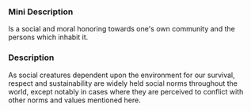 ### Mini Description

Is a social and moral honoring towards one's own community and the persons which inhabit it. 

### Description

As social creatures dependent upon the environment for our survival, respect and sustainability are widely held social norms throughout the world, except notably in cases where they are perceived to conflict with other norms and values mentioned here.
